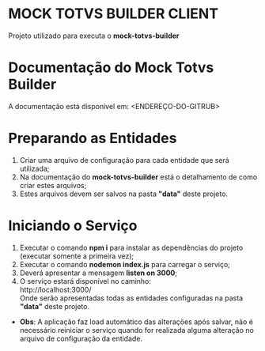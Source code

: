 # MOCK TOTVS BUILDER CLIENT
Projeto utilizado para executa o **mock-totvs-builder**

# Documentação do Mock Totvs Builder
A documentação está disponível em: <ENDEREÇO-DO-GITRUB>

# Preparando as Entidades
1. Criar uma arquivo de configuração para cada entidade que será utilizada;
2. Na documentação do **mock-totvs-builder** está o detalhamento de como criar estes arquivos;
3. Estes arquivos devem ser salvos na pasta **"data"** deste projeto.

# Iniciando o Serviço
1. Executar o comando **npm i** para instalar as dependências do projeto (executar somente a primeira vez);
2. Executar o comando **nodemon index.js** para carregar o serviço;
3. Deverá apresentar a mensagem **listen on 3000**;
4. O serviço estará disponível no caminho:<br>http://localhost:3000/<br>Onde serão apresentadas todas as entidades configuradas na pasta **"data"** deste projeto.
- **Obs**: A aplicação faz load automático das alterações após salvar, não é necessário reiniciar o serviço quando for realizada alguma alteração no arquivo de configuração da entidade.
